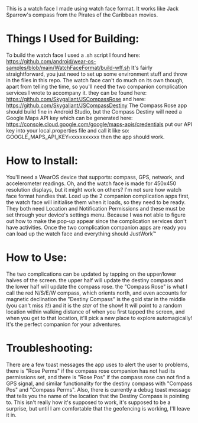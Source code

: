 This is a watch face I made using watch face format. It works like Jack Sparrow's compass from the Pirates of the Caribbean movies.

# Things I Used for Building:
To build the watch face I used a .sh script I found here: https://github.com/android/wear-os-samples/blob/main/WatchFaceFormat/build-wff.sh
It's fairly straightforward, you just need to set up some environment stuff and throw in the files in this repo.
The watch face can't do much on its own though, apart from telling the time, so you'll need the two companion complication services I wrote to accompany it.
they can be found here: https://github.com/Skygallant/JSCompassRose and here: https://github.com/Skygallant/JSCompassDestiny
The Compass Rose app should build fine in Android Studio, but the Compass Destiny will need a Google Maps API key which can be generated here: https://console.cloud.google.com/google/maps-apis/credentials
put our API key into your local.properties file and call it like so: GOOGLE_MAPS_API_KEY=xxxxxxxxxx
then the app should work.

# How to Install:
You'll need a WearOS device that supports: compass, GPS, network, and accelerometer readings. Oh, and the watch face is made for 450x450 resolution displays, but it might work on others? I'm not sure how watch face format handles that.
Load up the 2 companion complication apps first, the watch face will initialise them when it loads, so they need to be ready. They both need Location and Notification Permissions and these must be set through your device's settings menu.
Because I was not able to figure out how to make the pop-up appear since the complication services don't have activities. Once the two complication companion apps are ready you can load up the watch face and everything should JustWork™

# How to Use:
The two complications can be updated by tapping on the upper/lower halves of the screen. the upper half will update the destiny compass and the lower half will update the compass rose.
the "Compass Rose" is what I call the red N/S/E/W compass, which orients north, and even accounts for magnetic declination
the "Destiny Compass" is the gold star in the middle (you can't miss it!) and it is the *star* of the show!
It will point to a random location within walking distance of when you first tapped the screen, and when you get to that location, it'll pick a new place to explore automagically! It's the perfect companion for your adventures.

# Troubleshooting:
There are a few toast messages the app uses to alert the user to problems, there is "Rose Perms" if the compass rose companion has not had its permissions set, and there is "Rose Pos" if the compass rose can not find a GPS signal, and similar functionality for the destiny compass with "Compass Pos" and "Compass Perms".
Also, there is currently a debug toast message that tells you the name of the location that the Destiny Compass is pointing to. This isn't really how it's supposed to work, it's supposed to be a surprise, but until I am comfortable that the geofencing is working, I'll leave it in.
